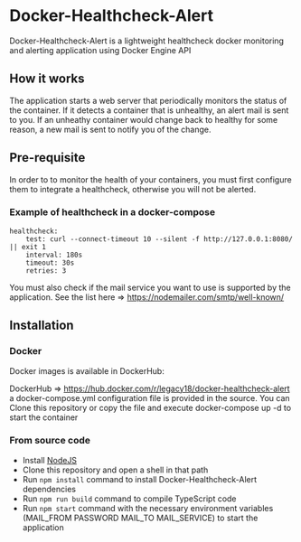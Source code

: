 # Docker-Healthcheck-Alert
Docker-Healthcheck-Alert is a lightweight healthcheck docker monitoring and alerting application using Docker Engine API

## How it works
The application starts a web server that periodically monitors the status of the container. If it detects a container that is unhealthy, an alert mail is sent to you. If an unheathy container would change back to healthy for some reason, a new mail is sent to notify you of the change.

## Pre-requisite

In order to to monitor the health of your containers, you must first configure them to integrate a healthcheck, otherwise you will not be alerted.

### Example of healthcheck in a docker-compose
```
healthcheck:
    test: curl --connect-timeout 10 --silent -f http://127.0.0.1:8080/ || exit 1
    interval: 180s
    timeout: 30s
    retries: 3
```

You must also check if the mail service you want to use is supported by the application.
See the list here => https://nodemailer.com/smtp/well-known/

## Installation
### Docker
Docker images is available in DockerHub:

DockerHub => https://hub.docker.com/r/legacy18/docker-healthcheck-alert
a docker-compose.yml configuration file is provided in the source. You can Clone this repository or copy the file and execute docker-compose up -d to start the container

### From source code
* Install [NodeJS](https://nodejs.org/)
* Clone this repository and open a shell in that path
* Run `npm install` command to install Docker-Healthcheck-Alert dependencies
* Run `npm run build` command to compile TypeScript code
* Run `npm start` command with the necessary environment variables (MAIL_FROM PASSWORD MAIL_TO MAIL_SERVICE) to start the application
